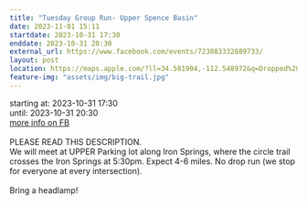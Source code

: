 ```yaml
---
title: "Tuesday Group Run- Upper Spence Basin"
date: 2023-11-01 15:11
startdate: 2023-10-31 17:30
enddate: 2023-10-31 20:30
external_url: https://www.facebook.com/events/723883332889733/
layout: post
location: https://maps.apple.com/?ll=34.581904,-112.548972&q=Dropped%20Pin&_ext=EiYpaevoe+dJQUAxxHG9OnsjXMA558AO2A1LQUBB5GbvdsgiXMBQBA%3D%3D&t=h
feature-img: "assets/img/big-trail.jpg"
---
```


starting at: 2023-10-31 17:30<br>until: 2023-10-31 20:30<br><a href="https://www.facebook.com/events/723883332889733/">more info on FB</a><br><br>PLEASE READ THIS DESCRIPTION. <br>
  We will meet at UPPER Parking lot along Iron Springs, where the circle trail crosses the Iron Springs at 5&#58;30pm. Expect 4-6 miles. No drop run (we stop for everyone at every intersection). <br>
  <br>
  Bring a headlamp!<br>
  <br>
  

